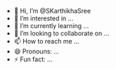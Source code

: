 - 👋 Hi, I’m @SKarthikhaSree
- 👀 I’m interested in ...
- 🌱 I’m currently learning ...
- 💞️ I’m looking to collaborate on ...
- 📫 How to reach me ...
- 😄 Pronouns: ...
- ⚡ Fun fact: ...

<!---
SKarthikhaSree/SKarthikhaSree is a ✨ special ✨ repository because its `README.md` (this file) appears on your GitHub profile.
You can click the Preview link to take a look at your changes.
--->

